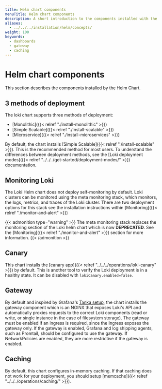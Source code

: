 ```yaml
---
title: Helm chart components
menuTitle: Helm chart components
description: A short introduction to the components installed with the Loki Helm Chart.
aliases:
  - ../../../installation/helm/concepts/
weight: 100
keywords:
  - dashboards
  - gateway
  - caching
---
```


# Helm chart components

This section describes the components installed by the Helm Chart.

## 3 methods of deployment

The loki chart supports three methods of deployment:
- [Monolithic]({{< relref "./install-monolithic" >}}) 
- [Simple Scalable]({{< relref "./install-scalable" >}})
- [Microservice]({{< relref "./install-microservices" >}})

By default, the chart installs [Simple Scalable]({{< relref "./install-scalable" >}}). This is the recommended method for most users. To understand the differences between deployment methods, see the [Loki deployment modes]({{< relref "../../../get-started/deployment-modes/" >}}) documentation.

## Monitoring Loki

The Loki Helm chart does not deploy self-monitoring by default. Loki clusters can be monitored using the meta monitoring stack, which monitors, the logs, metrics, and traces of the Loki cluster. There are two deployment options for this stack see the installation instructions within [Monitoring]({{< relref "./monitor-and-alert" >}})

{{< admonition type="warning" >}}
The meta monitoring stack replaces the monitoring section of the Loki helm chart which is now **DEPRECATED**. See the [Monitoring]({{< relref "./monitor-and-alert" >}}) section for more information.
{{< /admonition >}}


## Canary

This chart installs the [canary app]({{< relref "../../../operations/loki-canary" >}}) by default. This is another tool to verify the Loki deployment is in a healthy state. It can be disabled with `lokiCanary.enabled=false`.

## Gateway

By default and inspired by Grafana's [Tanka setup](https://github.com/grafana/loki/blob/main/production/ksonnet/loki), the chart
installs the gateway component which is an NGINX that exposes Loki's API and automatically proxies requests to the correct
Loki components (read or write, or single instance in the case of filesystem storage).
The gateway must be enabled if an Ingress is required, since the Ingress exposes the gateway only.
If the gateway is enabled, Grafana and log shipping agents, such as Promtail, should be configured to use the gateway.
If NetworkPolicies are enabled, they are more restrictive if the gateway is enabled.

## Caching

By default, this chart configures in-memory caching. If that caching does not work for your deployment, you should setup [memcache]({{< relref "../../../operations/caching/" >}}).
